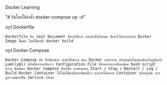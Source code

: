 Docker Learning

"# รันโดยใช้คำสั่ง docker-compose up -d"


สรุป Dockerfile 

	Dockerfile คือ text document ที่ระบุวิธีการ และคำสั่งทั้งหมด ที่เอาไว้ประกอบร่าง Docker Image ขึ้นมา โดยใช้คำสั่ง docker build 
	
สรุป Docker Compose
 
    Docker Compose คือ สิ่งที่มาช่วย นำคำสั่งต่างๆ ของ Docker มาทำงาน พร้อมๆกันโดยมาเขียนในรูปแบบ yaml(yml) หรือที่อาจจะเรียกว่า Configuration File ที่อ่านง่ายกว่าที่จะเขียน bash script ยาวๆ ข้อดีของ Docker Compose นั่นก็คือ เราสามารถ Start / Stop / Restart / Log / Build Docker Container ได้โดยใช้คำสั่งบรรทัดเดียว และทำได้หลาย Container พร้อมๆกัน อาจถูกรวมมองเป็น Service ได้เลย
